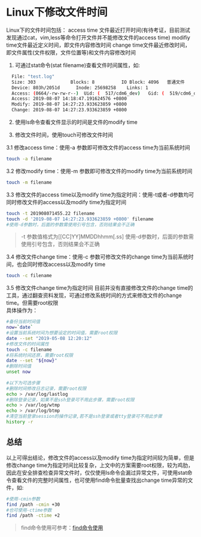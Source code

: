 # Linux下修改文件时间

Linux下的文件时间包括：
	access time 文件最近打开时间(有待考证，目前测试发现通过cat，vim,less等命令打开文件并不能修改文件的access time)
	modifiy time文件最近定义时间，即文件内容修改时间
	change time文件最近修改时间，即文件属性(文件权限，文件位置等)和文件内容修改时间

1. 可通过stat命令(stat filename)查看文件时间属性，如:
``` sh
  File: "test.log"
  Size: 303             Blocks: 8          IO Block: 4096   普通文件
  Device: 803h/2051d      Inode: 25698258    Links: 1
  Access: (0664/-rw-rw-r--)  Uid: (  517/cdm6_dev)   Gid: (  519/cdm6_dev)
  Access: 2019-08-07 14:18:47.191624576 +0800
  Modify: 2019-08-07 14:27:23.933623859 +0800
  Change: 2019-08-07 14:27:23.933623859 +0800
```

2. 使用ls命令查看文件显示的时间是文件的modify time

3. 修改文件时间，使用touch可修改文件时间

 3.1 修改access time：使用-a 参数即可修改文件的access time为当前系统时间 
``` sh
touch -a filename
```

 3.2 修改modify time：使用-m 参数即可修改文件的modify time为当前系统时间	 
``` sh
touch -m filename
```

 3.3 修改文件的access time以及modify time为指定时间：使用-t或者-d参数均可同时修改文件的access以及modify time为指定时间	 
``` sh
touch -t 201908071455.22 filename
touch -d '2019-08-07 14:27:23.933623859 +0800' filename 
#使用-d参数时，后面的参数需使用引号包含，否则结果会不正确
```

> -t 参数值格式为[[CC]YY]MMDDhhmm[.ss]
> 使用-d参数时，后面的参数需使用引号包含，否则结果会不正确

 3.4 修改文件change time：使用-c 参数可修改文件的change time为当前系统时间，也会同时修改access以及modify time	  
``` sh
touch -c filename
```

 3.5 修改文件change time为指定时间
	 目前并没有直接修改文件的change time的工具，通过翻查资料发现，可通过修改系统时间的方式来修改文件的change time。但需要root权限<br>
	 具体操作为：
``` sh
#备份当前时间值
now=`date`
#设置当前系统时间为想要设定的时间值，需要root权限
date --set "2019-05-08 12:20:12"
#修改文件的时间属性
touch -c filename
#将系统时间还原，需要root权限
date --set "${now}"
#删除时间值
unset now
 
#以下为可选步骤
#删除时间修改日志记录，需要root权限
echo > /var/log/lastlog
#删除登录记录，如果不是ssh登录可不用此步骤，需要root权限
echo > /var/log/wtmp
echo > /var/log/btmp
#清空当前登录session的操作记录,若不是ssh登录或者tty登录可不用此步骤
history -r
```

## 总结

以上可得出结论，修改文件的access以及modify time为指定时间较为简单，但是修改change time为指定时间比较复杂，上文中的方案需要root权限，较为鸡肋，因此在安全排查检查异常文件时，仅仅使用ls命令会漏过异常文件，可使用stat命令查看文件的完整时间属性，也可使用find命令批量查找出change time异常的文件，如:
``` sh
#使用-cmin参数
find /path -cmin +30
#也可使用-ctime参数
find /path -ctime +2
```
> find命令使用可参考：[find命令使用](https://github.com/junyu1991/notes/blob/master/linux/command.md)